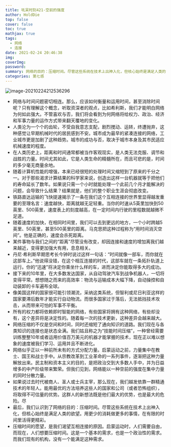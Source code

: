 ```yaml
---
title: 吼呆时刻421-空前的强度
author: HoldDie
top: false
cover: false
toc: true
mathjax: true
tags:
  - 网络
  - 连接
date: 2021-02-24 20:46:38
img:
coverImg:
password:
summary: 网络的目的：压缩时间。尽管这些系统在技术上出神入化，但核心始终是满足人类的欲望。用更少的消耗做更多的事情，在有限的时间里活得更精彩。
categories: 第七感
---
```


![image-20210224212536296](https://cdn.jsdelivr.net/gh/HoldDie/img1/20210224212536.png)

- 网络与时间问题密切相连。那么，应该如何衡量和运用时间，甚至消除时间呢？只有理解这个概念，听取资深者的观点，比如希利斯，我们才能明白网络为何如此强大。不管喜欢与否，我们将会看到为何网络将给权力、政治、经济和军事力量的运作方式带来翻天覆地的变化。
- 人类沦为一个个的齿轮，不受自我意志支配，剧烈搅动、运转，终遭抛弃，这种感觉让早期机械时代的居民感到不安。城市成为最早的紧凑连接的网络，工业城市更是加剧了这种趋势。城市的成功与否，取决于城市本身及其市民适应机械速度的程度。
- 在人类历史上，距离和时间通常都被当作客观现实，是人类无法克服、调节和战胜的力量。时间尤其如此，它是人类生命的精髓所在，而且可悲的是，时间的多少毫无商量余地。
- 随着计算机性能的增强，本来已经很短的处理时间又缩短到了原来的千分之一。对于那些渴求计算结果的科学家来说，创造出这样一台机器就等于把他们的寿命延长了数年。如果说只需一个小时就能处理一个此前几个月才能解决的问题，会导致什么结果？结果就是，他们的整个职业生涯会彻底改变。
- 铁路直达运输的飞快提速揭示了一条在我们这个互相连接的世界里显得越发重要的至理名言：速度越快，距离就越无足轻重。当你的时速从5英里加快到50英里、500英里，速度表上的刻度越高，在一定时间内行驶的里程数就越微不足道。
- 随着速度的加快，在相同时间里，我们可以去到更远的地方，一个小时跨越5英里、50英里，甚至500英里的距离。马克思把这种过程称为“用时间消灭空间”。他是正确的，速度会杀死距离。
- 某件事物与我们之间的“距离”尽管没有改变，却因连接和速度的增加离我们越来越近，变得更加强大有用，息息相关。
- 丹尼·希利斯早期思考长今钟时说过这样一句话：“时间就像一部车，而你就在这部车上。”他说得没错，在这个相互连接的时代，这部车就在一条拓扑轨道上运行。你的“迅速”将决定你乘坐什么样的车，进而决定你能取得多大的成功。
- 接下来的10年里，在大多数发达国家，从自动驾驶汽车到战争机器人，一切将变得平常。想想随之而来的高效率：物流与运输成本大幅下降，自动操控和自动装卸的卡车遍布全球。
- 像美国这样的国家很可能引领潮流，采纳这类系统，但智利或尼日利亚这样的国家要滞后数年才能实行自动物流。而很多国家过于落后，无法抵挡技术攻击，从而带来可怕的军事不平衡。
- 所有的权力都将依赖即时智能的网络，有些国家将拥有这种网络，有些却没有，这个差异将是决定性的。随着每一次的技术更新，这种差异会越来越大。
- 网络压缩的不仅是空间和时间，同时还缩短了通向知识的道路。我们现在与各类知识的连接也是状态全满。我们姑且称之为“技能时间压缩”，一种曾经需要训练整整10年或者运用价值百万美元的机器才能掌握的技术，现在正以难以想象的速度被我们学习、运用并且不断进化。
- 网络似乎正以一种前所未有的方式分配力量。启蒙运动之前，力量集中在教士、国王和战士手中。从宗教改革到工业革命的一系列事件，逐渐把这种力量解放出来。民主制和资本主义的目的，是把政治交到大多数人手中，并为日益增多的中产阶级带来繁荣。但我们见到，网络能以一种空前的强度在集中力量的同时分散力量。
- 如果说过去时代被商人、圣人或士兵主宰，那么现在，我们越发依靠一群精通技术的年轻人。能用最优的方法培养这些人的国家和公司（或者恐怖组织），将取得不可估量的优势。这群人的新想法既是他们最大的优势，也是最大的危险。尽
- 最后，我们认识到了网络的目的：压缩时间。尽管这些系统在技术上出神入化，但核心始终是满足人类的欲望。用更少的消耗做更多的事情，在有限的时间里活得更精彩。
- 压缩时间的愿望，是我们渴望互相连接的原因。启蒙运动时，人们需要自由，而现在，人们想要压缩时间。这是一个基本的需求，也是一个政治性的需求。而我们现有的机构，没有一个能满足这种需求。
